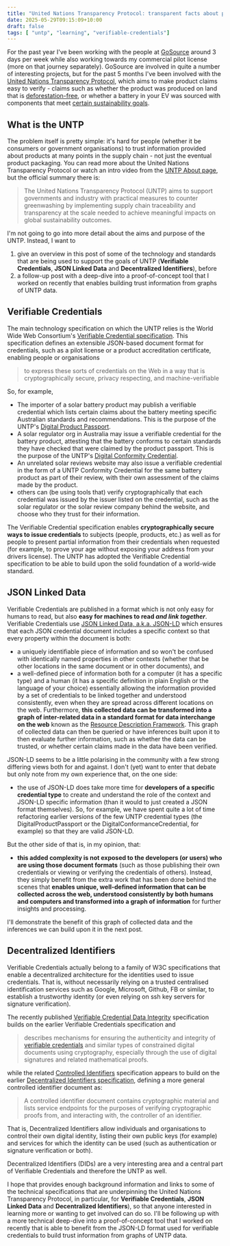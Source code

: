 ```yaml
---
title: "United Nations Transparency Protocol: transparent facts about products you purchase"
date: 2025-05-29T09:15:09+10:00
draft: false
tags: [ "untp", "learning", "verifiable-credentials"]
---
```


For the past year I've been working with the people at [GoSource](https://gosource.com.au/) around 3 days per week while also working towards my commercial pilot license (more on that journey separately). GoSource are involved in quite a number of interesting projects, but for the past 5 months I've been involved with the [United Nations Transparency Protocol](https://uncefact.github.io/spec-untp/docs/about/), which aims to make product claims easy to verify - claims such as whether the product was produced on land that is [deforestation-free](https://environment.ec.europa.eu/topics/forests/deforestation/regulation-deforestation-free-products_en), or whether a battery in your EV was sourced with components that meet [certain sustainability goals](https://environment.ec.europa.eu/topics/waste-and-recycling/batteries_en).

## What is the UNTP

The problem itself is pretty simple: it's hard for people (whether it be consumers or government organisations) to trust information provided about products at many points in the supply chain - not just the eventual product packaging. You can read more about the United Nations Transparency Protocol or watch an intro video from the [UNTP About page](https://uncefact.github.io/spec-untp/docs/about/), but the official summary there is:

> The United Nations Transparency Protocol (UNTP) aims to support governments and industry with practical measures to counter greenwashing by implementing supply chain traceability and transparency at the scale needed to achieve meaningful impacts on global sustainability outcomes.

I'm not going to go into more detail about the aims and purpose of the UNTP. Instead, I want to
1. give an overview in this post of some of the technology and standards that are being used to support the goals of UNTP (**Verifiable Credentials**, **JSON Linked Data** and **Decentralized Identifiers**), before
2. a follow-up post with a deep-dive into a proof-of-concept tool that I worked on recently that enables building trust information from graphs of UNTP data.

## Verifiable Credentials

The main technology specification on which the UNTP relies is the World Wide Web Consortium's [Verifiable Credential specification](https://www.w3.org/TR/vc-overview/). This specification defines an extensible JSON-based document format for credentials, such as a pilot license or a product accreditation certificate, enabling people or organisations

> to express these sorts of credentials on the Web in a way that is cryptographically secure, privacy respecting, and machine-verifiable

So, for example,
- The importer of a solar battery product may publish a verifiable credential which lists certain claims about the battery meeting specific Australian standards and recommendations. This is the purpose of the UNTP's [Digital Product Passport](https://uncefact.github.io/spec-untp/docs/specification/DigitalProductPassport).
- A solar regulator org in Australia may issue a verifiable credential for the battery product, attesting that the battery conforms to certain standards they have checked that were claimed by the product passport. This is the purpose of the UNTP's [Digital Conformity Credential](https://uncefact.github.io/spec-untp/docs/specification/ConformityCredential).
- An unrelated solar reviews website may also issue a verifiable credential in the form of a UNTP Conformity Credential for the same battery product as part of their review, with their own assessment of the claims made by the product.
- others can (be using tools that) verify cryptographically that each credential was issued by the issuer listed on the credential, such as the solar regulator or the solar review company behind the website, and choose who they trust for their information.

The Verifiable Credential specification enables **cryptographically secure ways to issue credentials** to subjects (people, products, etc.) as well as for people to present partial information from their credentials when requested (for example, to prove your age without exposing your address from your drivers license). The UNTP has adopted the Verifiable Credential specification to be able to build upon the solid foundation of a world-wide standard.

## JSON Linked Data

Verifiable Credentials are published in a format which is not only easy for humans to read, but also **easy for machines to read *and link together***. Verifiable Credentials use [JSON Linked Data, a.k.a. JSON-LD](https://json-ld.org/) which ensures that each JSON credential document includes a specific context so that every property within the document is both:
- a uniquely identifiable piece of information and so won't be confused with identically named properties in other contexts (whether that be other locations in the same document or in other documents), and
- a well-defined piece of information both for a computer (it has a specific type) and a human (it has a specific definition in plain English or the language of your choice)
essentially allowing the information provided by a set of credentials to be linked together and understood consistently, even when they are spread across different locations on the web. Furthermore, **this collected data can be transformed into a graph of inter-related data in a standard format for data interchange on the web** known as the [Resource Description Framework](https://www.w3.org/RDF/). This graph of collected data can then be queried or have inferences built upon it to then evaluate further information, such as whether the data can be trusted, or whether certain claims made in the data have been verified.

JSON-LD seems to be a little polarising in the community with a few strong differing views both for and against. I don't (yet) want to enter that debate but only note from my own experience that, on the one side:
-  the use of JSON-LD does take more time for **developers of a specific credential type** to create and understand the role of the context and JSON-LD specific information (than it would to just created a JSON format themselves). So, for example, we have spent quite a lot of time refactoring earlier versions of the few UNTP credential types (the DigitalProductPassport or the DigitalConformanceCredential, for example) so that they are valid JSON-LD.

But the other side of that is, in my opinion, that:
- **this added complexity is not exposed to the developers (or users) who are using those document formats** (such as those publishing their own credentials or viewing or verifying the credentials of others). Instead, they simply benefit from the extra work that has been done behind the scenes that **enables unique, well-defined information that can be collected across the web, understood consistently by both humans and computers and transformed into a graph of information** for further insights and processing.

I'll demonstrate the benefit of this graph of collected data and the inferences we can build upon it in the next post.

## Decentralized Identifiers

Verifiable Credentials actually belong to a family of W3C specifications that enable a decentralized architecture for the identities used to issue credentials. That is, without necessarily relying on a trusted centralised identification services such as Google, Microsoft, Github, FB or similar, to establish a trustworthy identity (or even relying on ssh key servers for signature verification).

The recently published [Verifiable Credential Data Integrity](https://www.w3.org/TR/vc-data-integrity/) specification builds on the earlier Verifiable Credentials specification and

> describes mechanisms for ensuring the authenticity and integrity of [verifiable credentials](https://www.w3.org/TR/vc-data-model-2.0/#dfn-verifiable-credential) and similar types of constrained digital documents using cryptography, especially through the use of digital signatures and related mathematical proofs.

while the related [Controlled Identifiers](https://www.w3.org/TR/cid-1.0/) specification appears to build on the earlier [Decentralized Identifiers specification](https://www.w3.org/TR/did-1.0/), defining a more general controlled identifier document as:

> A controlled identifier document contains cryptographic material and lists service endpoints for the purposes of verifying cryptographic proofs from, and interacting with, the controller of an identifier.

That is, Decentralized Identifiers allow individuals and organisations to control their own digital identity, listing their own public keys (for example) and services for which the identity can be used (such as authentication or signature verification or both).

Decentralized Identifiers (DIDs) are a very interesting area and a central part of Verifiable Credentials and therefore the UNTP as well.

I hope that provides enough background information and links to some of the technical specifications that are underpinning the United Nations Transparency Protocol, in particular, for **Verifiable Credentials**, **JSON Linked Data** and **Decentralized Identifiers**), so that anyone interested in learning more or wanting to get involved can do so. I'll be following up with a more technical deep-dive into a proof-of-concept tool that I worked on recently that is able to benefit from the JSON-LD format used for verifiable credentials to build trust information from graphs of UNTP data.
